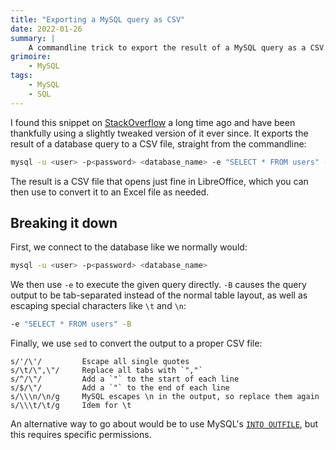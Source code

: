 ```yaml
---
title: "Exporting a MySQL query as CSV"
date: 2022-01-26
summary: |
    A commandline trick to export the result of a MySQL query as a CSV.
grimoire:
    - MySQL
tags:
    - MySQL
    - SQL
---
```


I found this snippet on [StackOverflow](https://stackoverflow.com/a/5395421) a
long time ago and have been thankfully using a slightly tweaked version of it
ever since. It exports the result of a database query to a CSV file, straight
from the commandline:

```bash
mysql -u <user> -p<password> <database_name> -e "SELECT * FROM users" -B | sed "s/'/\'/;s/\t/\",\"/g;s/^/\"/;s/$/\"/;s/\\\n/\n/g;s/\\\t/\t/g" > export.csv
```

The result is a CSV file that opens just fine in LibreOffice, which you can then
use to convert it to an Excel file as needed.

## Breaking it down

First, we connect to the database like we normally would:

```bash
mysql -u <user> -p<password> <database_name>
```

We then use `-e` to execute the given query directly. `-B` causes the query
output to be tab-separated instead of the normal table layout, as well as
escaping special characters like `\t` and `\n`:

```bash
-e "SELECT * FROM users" -B
```

Finally, we use `sed` to convert the output to a proper CSV file:

```
s/'/\'/         Escape all single quotes
s/\t/\",\"/     Replace all tabs with `","`
s/^/\"/         Add a `"` to the start of each line
s/$/\"/         Add a `"` to the end of each line
s/\\\n/\n/g     MySQL escapes \n in the output, so replace them again
s/\\\t/\t/g     Idem for \t
```

An alternative way to go about would be to use MySQL's [`INTO
OUTFILE`](https://stackoverflow.com/a/356605), but this requires specific
permissions.
